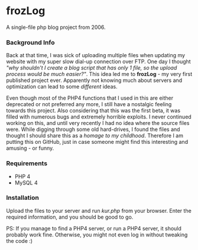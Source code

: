 # frozLog
A single-file php blog project from 2006. 

<h3>Background Info</h3>

Back at that time, I was sick of uploading multiple files when updating my website with my super slow dial-up connection over FTP. One day I thought <i>"why shouldn't I create a blog script that has only 1 file, so the upload process would be much easier?"</i>. This idea led me to <b>frozLog</b> - my very first published project ever. Apparently not knowing much about servers and optimization can lead to some <i>different</i> ideas.

Even though most of the PHP4 functions that I used in this are either deprecated or not preferred any more, I still have a nostalgic feeling towards this project. Also considering that this was the first beta, it was filled with numerous bugs and extremely horrible exploits. I never continued working on this, and until very recently I had no idea where the source files were. While digging through some old hard-drives, I found the files and thought I should share this as a <i>homage to my childhood</i>. Therefore I am putting this on GitHub, just in case someone might find this interesting and amusing - or funny.

<h3>Requirements</h3>

<ul><li>PHP 4</li><li>MySQL 4</li></ul>

<h3>Installation</h3>

Upload the files to your server and run <i>kur.php</i> from your browser. Enter the required information, and you should be good to go.

PS: If you manage to find a PHP4 server, or run a PHP4 server, it should probably work fine. Otherwise, you might not even log in without tweaking the code :) 



